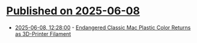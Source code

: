 # [Published on 2025-06-08](index.md)

* [2025-06-08, 12:28:00](https://soylentnews.org/article.pl?sid=25/06/07/1211222&from=rss) - [Endangered Classic Mac Plastic Color Returns as 3D-Printer Filament](https://soylentnews.org/article.pl?sid=25/06/07/1211222&from=rss)
